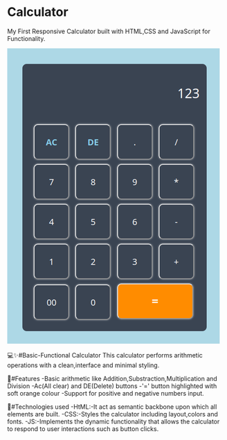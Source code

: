 # Calculator
My First Responsive Calculator built with HTML,CSS and JavaScript for Functionality.

![image alt](https://github.com/vishwabhalani/Calculator/blob/main/Screenshot%20of%20calculator.png?raw=true)

💻✨#Basic-Functional Calculator 
This calculator performs arithmetic operations with a clean,interface and minimal styling.

🌟#Features 
-Basic arithmetic like Addition,Substraction,Multiplication and Division 
-Ac(All clear) and DE(Delete) buttons 
-'=' button highlighted with soft orange colour 
-Support for positive and negative numbers input.

🤖#Technologies used 
-HtML:-It act as semantic backbone upon which all elements are built. 
-CSS:-Styles the calculator including layout,colors and fonts. 
-JS:-Implements the dynamic functionality that allows the calculator to respond to user interactions such as button clicks.
